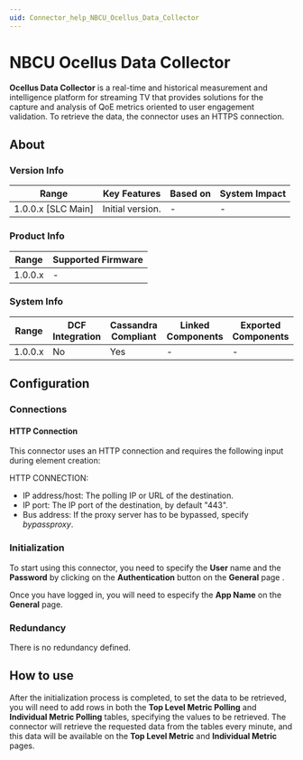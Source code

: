 ```yaml
---
uid: Connector_help_NBCU_Ocellus_Data_Collector
---
```


# NBCU Ocellus Data Collector

**Ocellus Data Collector** is a real-time and historical measurement and intelligence platform for streaming TV that provides solutions for the capture and analysis of QoE metrics oriented to user engagement validation. To retrieve the data, the connector uses an HTTPS connection.

## About

### Version Info

| Range            | Key Features | Based on | System Impact |
|----------------------|------------------|--------------|-------------------|
| 1.0.0.x [SLC Main] | Initial version. | -           | -                |

### Product Info

| Range | Supported Firmware |
|-----------|------------------------|
| 1.0.0.x   | -                     |

### System Info

| Range | DCF Integration | Cassandra Compliant | Linked Components | Exported Components |
|-----------|---------------------|-------------------------|-----------------------|-------------------------|
| 1.0.0.x   | No                  | Yes                     | -                    | -                      |

## Configuration

### Connections

#### HTTP Connection

This connector uses an HTTP connection and requires the following input during element creation:

HTTP CONNECTION:

- IP address/host: The polling IP or URL of the destination.
- IP port: The IP port of the destination, by default "443".
- Bus address: If the proxy server has to be bypassed, specify *bypassproxy*.

### Initialization

To start using this connector, you need to specify the **User** name and the **Password** by clicking on the **Authentication** button on the **General** page .

Once you have logged in, you will need to especify the **App Name** on the **General** page.

### Redundancy

There is no redundancy defined.

## How to use


After the initialization process is completed, to set the data to be retrieved, you will need to add rows in both the **Top Level Metric Polling** and **Individual Metric Polling** tables, specifying the values to be retrieved. The connector will retrieve the requested data from the tables every minute, and this data will be available on the **Top Level Metric** and **Individual Metric** pages.
